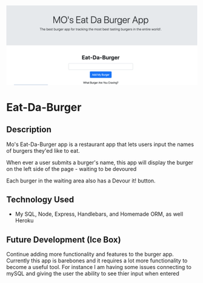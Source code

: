 ![Burger App](public/Assets/img/burger-app.png)
# Eat-Da-Burger

## Description
Mo's Eat-Da-Burger app is a restaurant app that lets users input the names of burgers they'ed like to eat.

When ever a user submits a burger's name, this app will display the burger on the left side of the page - waiting to be devoured

Each burger in the waiting area also has a Devour it! button.

## Technology Used
* My SQL, Node, Express, Handlebars, and Homemade ORM, as well Heroku

## Future Development (Ice Box)
Continue adding more functionality and features to the burger app.  Currently this app is barebones and it requires a lot more functionality to become a useful tool.  For instance I am having some issues connecting to mySQL and giving the user the ability to see thier input when entered
